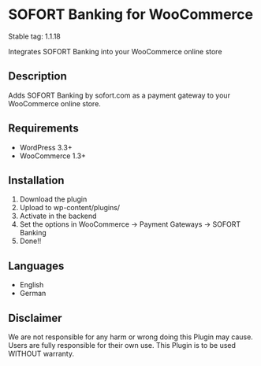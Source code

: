 # SOFORT Banking for WooCommerce

Stable tag: 1.1.18

Integrates SOFORT Banking into your WooCommerce online store

## Description

Adds SOFORT Banking by sofort.com as a payment gateway to your WooCommerce online store.

## Requirements
- WordPress 3.3+
- WooCommerce 1.3+

## Installation
1. Download the plugin
2. Upload to wp-content/plugins/
3. Activate in the backend
4. Set the options in WooCommerce -> Payment Gateways -> SOFORT Banking
5. Done!!

## Languages
- English
- German

## Disclaimer

We are not responsible for any harm or wrong doing this Plugin may cause. Users are fully responsible for their own use. This Plugin is to be used WITHOUT warranty.
